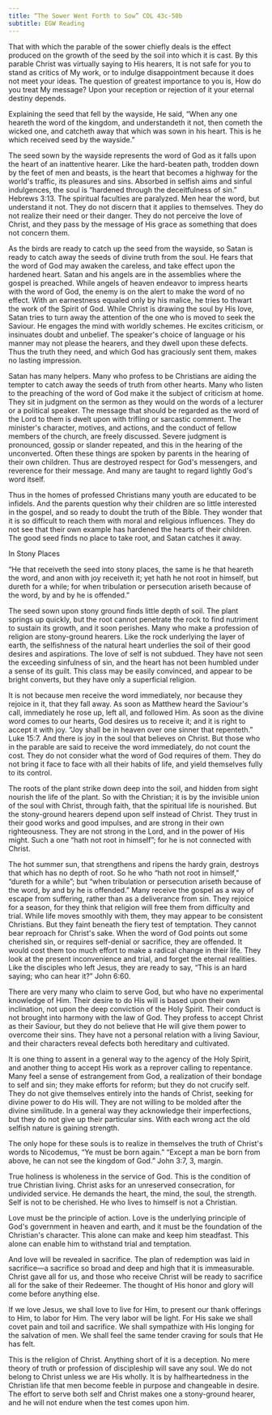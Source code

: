 ```yaml
---
title: “The Sower Went Forth to Sow” COL 43c-50b
subtitle: EGW Reading
---
```


That with which the parable of the sower chiefly deals is the effect produced on the growth of the seed by the soil into which it is cast. By this parable Christ was virtually saying to His hearers, It is not safe for you to stand as critics of My work, or to indulge disappointment because it does not meet your ideas. The question of greatest importance to you is, How do you treat My message? Upon your reception or rejection of it your eternal destiny depends.

Explaining the seed that fell by the wayside, He said, “When any one heareth the word of the kingdom, and understandeth it not, then cometh the wicked one, and catcheth away that which was sown in his heart. This is he which received seed by the wayside.”

The seed sown by the wayside represents the word of God as it falls upon the heart of an inattentive hearer. Like the hard-beaten path, trodden down by the feet of men and beasts, is the heart that becomes a highway for the world's traffic, its pleasures and sins. Absorbed in selfish aims and sinful indulgences, the soul is “hardened through the deceitfulness of sin.” Hebrews 3:13. The spiritual faculties are paralyzed. Men hear the word, but understand it not. They do not discern that it applies to themselves. They do not realize their need or their danger. They do not perceive the love of Christ, and they pass by the message of His grace as something that does not concern them.

As the birds are ready to catch up the seed from the wayside, so Satan is ready to catch away the seeds of divine truth from the soul. He fears that the word of God may awaken the careless, and take effect upon the hardened heart. Satan and his angels are in the assemblies where the gospel is preached. While angels of heaven endeavor to impress hearts with the word of God, the enemy is on the alert to make the word of no effect. With an earnestness equaled only by his malice, he tries to thwart the work of the Spirit of God. While Christ is drawing the soul by His love, Satan tries to turn away the attention of the one who is moved to seek the Saviour. He engages the mind with worldly schemes. He excites criticism, or insinuates doubt and unbelief. The speaker's choice of language or his manner may not please the hearers, and they dwell upon these defects. Thus the truth they need, and which God has graciously sent them, makes no lasting impression.

Satan has many helpers. Many who profess to be Christians are aiding the tempter to catch away the seeds of truth from other hearts. Many who listen to the preaching of the word of God make it the subject of criticism at home. They sit in judgment on the sermon as they would on the words of a lecturer or a political speaker. The message that should be regarded as the word of the Lord to them is dwelt upon with trifling or sarcastic comment. The minister's character, motives, and actions, and the conduct of fellow members of the church, are freely discussed. Severe judgment is pronounced, gossip or slander repeated, and this in the hearing of the unconverted. Often these things are spoken by parents in the hearing of their own children. Thus are destroyed respect for God's messengers, and reverence for their message. And many are taught to regard lightly God's word itself.

Thus in the homes of professed Christians many youth are educated to be infidels. And the parents question why their children are so little interested in the gospel, and so ready to doubt the truth of the Bible. They wonder that it is so difficult to reach them with moral and religious influences. They do not see that their own example has hardened the hearts of their children. The good seed finds no place to take root, and Satan catches it away.

In Stony Places

“He that receiveth the seed into stony places, the same is he that heareth the word, and anon with joy receiveth it; yet hath he not root in himself, but dureth for a while; for when tribulation or persecution ariseth because of the word, by and by he is offended.”

The seed sown upon stony ground finds little depth of soil. The plant springs up quickly, but the root cannot penetrate the rock to find nutriment to sustain its growth, and it soon perishes. Many who make a profession of religion are stony-ground hearers. Like the rock underlying the layer of earth, the selfishness of the natural heart underlies the soil of their good desires and aspirations. The love of self is not subdued. They have not seen the exceeding sinfulness of sin, and the heart has not been humbled under a sense of its guilt. This class may be easily convinced, and appear to be bright converts, but they have only a superficial religion.

It is not because men receive the word immediately, nor because they rejoice in it, that they fall away. As soon as Matthew heard the Saviour's call, immediately he rose up, left all, and followed Him. As soon as the divine word comes to our hearts, God desires us to receive it; and it is right to accept it with joy. “Joy shall be in heaven over one sinner that repenteth.” Luke 15:7. And there is joy in the soul that believes on Christ. But those who in the parable are said to receive the word immediately, do not count the cost. They do not consider what the word of God requires of them. They do not bring it face to face with all their habits of life, and yield themselves fully to its control.

The roots of the plant strike down deep into the soil, and hidden from sight nourish the life of the plant. So with the Christian; it is by the invisible union of the soul with Christ, through faith, that the spiritual life is nourished. But the stony-ground hearers depend upon self instead of Christ. They trust in their good works and good impulses, and are strong in their own righteousness. They are not strong in the Lord, and in the power of His might. Such a one “hath not root in himself”; for he is not connected with Christ.

The hot summer sun, that strengthens and ripens the hardy grain, destroys that which has no depth of root. So he who “hath not root in himself,” “dureth for a while”; but “when tribulation or persecution ariseth because of the word, by and by he is offended.” Many receive the gospel as a way of escape from suffering, rather than as a deliverance from sin. They rejoice for a season, for they think that religion will free them from difficulty and trial. While life moves smoothly with them, they may appear to be consistent Christians. But they faint beneath the fiery test of temptation. They cannot bear reproach for Christ's sake. When the word of God points out some cherished sin, or requires self-denial or sacrifice, they are offended. It would cost them too much effort to make a radical change in their life. They look at the present inconvenience and trial, and forget the eternal realities. Like the disciples who left Jesus, they are ready to say, “This is an hard saying; who can hear it?” John 6:60.

There are very many who claim to serve God, but who have no experimental knowledge of Him. Their desire to do His will is based upon their own inclination, not upon the deep conviction of the Holy Spirit. Their conduct is not brought into harmony with the law of God. They profess to accept Christ as their Saviour, but they do not believe that He will give them power to overcome their sins. They have not a personal relation with a living Saviour, and their characters reveal defects both hereditary and cultivated.

It is one thing to assent in a general way to the agency of the Holy Spirit, and another thing to accept His work as a reprover calling to repentance. Many feel a sense of estrangement from God, a realization of their bondage to self and sin; they make efforts for reform; but they do not crucify self. They do not give themselves entirely into the hands of Christ, seeking for divine power to do His will. They are not willing to be molded after the divine similitude. In a general way they acknowledge their imperfections, but they do not give up their particular sins. With each wrong act the old selfish nature is gaining strength.

The only hope for these souls is to realize in themselves the truth of Christ's words to Nicodemus, “Ye must be born again.” “Except a man be born from above, he can not see the kingdom of God.” John 3:7, 3, margin.

True holiness is wholeness in the service of God. This is the condition of true Christian living. Christ asks for an unreserved consecration, for undivided service. He demands the heart, the mind, the soul, the strength. Self is not to be cherished. He who lives to himself is not a Christian.

Love must be the principle of action. Love is the underlying principle of God's government in heaven and earth, and it must be the foundation of the Christian's character. This alone can make and keep him steadfast. This alone can enable him to withstand trial and temptation.

And love will be revealed in sacrifice. The plan of redemption was laid in sacrifice—a sacrifice so broad and deep and high that it is immeasurable. Christ gave all for us, and those who receive Christ will be ready to sacrifice all for the sake of their Redeemer. The thought of His honor and glory will come before anything else.

If we love Jesus, we shall love to live for Him, to present our thank offerings to Him, to labor for Him. The very labor will be light. For His sake we shall covet pain and toil and sacrifice. We shall sympathize with His longing for the salvation of men. We shall feel the same tender craving for souls that He has felt.

This is the religion of Christ. Anything short of it is a deception. No mere theory of truth or profession of discipleship will save any soul. We do not belong to Christ unless we are His wholly. It is by halfheartedness in the Christian life that men become feeble in purpose and changeable in desire. The effort to serve both self and Christ makes one a stony-ground hearer, and he will not endure when the test comes upon him.